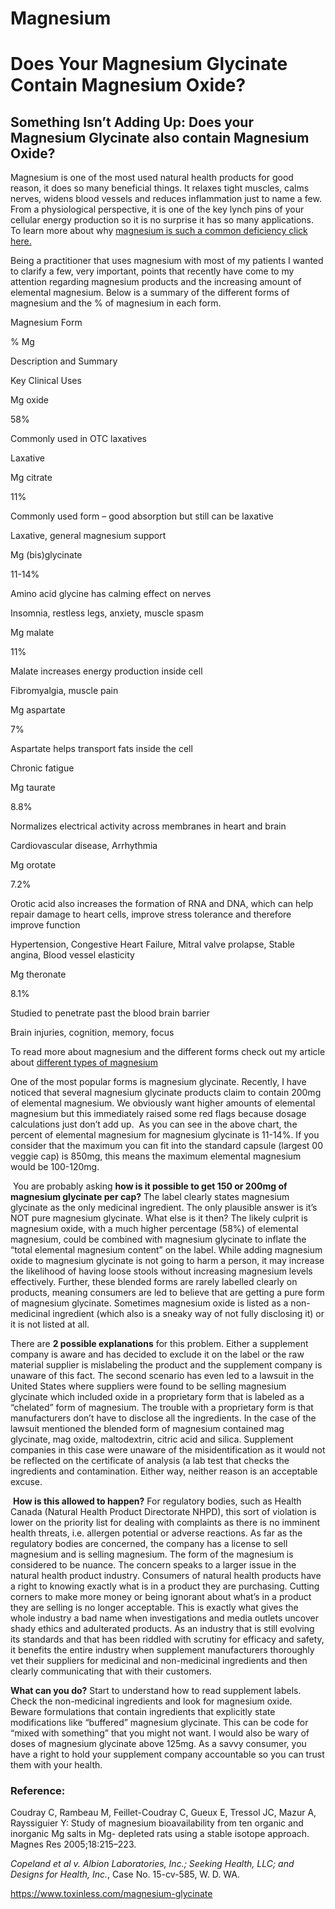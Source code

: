 # Magnesium

# Does Your Magnesium Glycinate Contain Magnesium Oxide?

## **Something Isn’t Adding Up: Does your Magnesium Glycinate also contain Magnesium Oxide?**

Magnesium is one of the most used natural health products for good reason, it does so many beneficial things. It relaxes tight muscles, calms nerves, widens blood vessels and reduces inflammation just to name a few. From a physiological perspective, it is one of the key lynch pins of your cellular energy production so it is no surprise it has so many applications. To learn more about why [magnesium is such a common deficiency click here.](https://drnibber.com/q-a-why-is-magnesium-such-a-common-deficiency/)

Being a practitioner that uses magnesium with most of my patients I wanted to clarify a few, very important, points that recently have come to my attention regarding magnesium products and the increasing amount of elemental magnesium. Below is a summary of the different forms of magnesium and the % of magnesium in each form.

Magnesium Form

% Mg

Description and Summary

Key Clinical Uses

Mg oxide

58%

Commonly used in OTC laxatives

Laxative

Mg citrate

11%

Commonly used form – good absorption but still can be laxative

Laxative, general magnesium support

Mg (bis)glycinate

11-14%

Amino acid glycine has calming effect on nerves

Insomnia, restless legs, anxiety, muscle spasm

Mg malate

11%

Malate increases energy production inside cell

Fibromyalgia, muscle pain

Mg aspartate

7%

Aspartate helps transport fats inside the cell

Chronic fatigue

Mg taurate

8.8%

Normalizes electrical activity across membranes in heart and brain

Cardiovascular disease, Arrhythmia

Mg orotate

7.2%

Orotic acid also increases the formation of RNA and DNA, which can help repair damage to heart cells, improve stress tolerance and therefore improve function

Hypertension, Congestive Heart Failure, Mitral valve prolapse, Stable angina, Blood vessel elasticity

Mg theronate

8.1%

Studied to penetrate past the blood brain barrier

Brain injuries, cognition, memory, focus

To read more about magnesium and the different forms check out my article about [different types of magnesium](https://drnibber.com/understanding-different-types-of-magnesium/)

One of the most popular forms is magnesium glycinate. Recently, I have noticed that several magnesium glycinate products claim to contain 200mg of elemental magnesium. We obviously want higher amounts of elemental magnesium but this immediately raised some red flags because dosage calculations just don’t add up.  As you can see in the above chart, the percent of elemental magnesium for magnesium glycinate is 11-14%. If you consider that the maximum you can fit into the standard capsule (largest 00 veggie cap) is 850mg, this means the maximum elemental magnesium would be 100-120mg.

 You are probably asking **how is it possible to get 150 or 200mg of magnesium glycinate per cap?** The label clearly states magnesium glycinate as the only medicinal ingredient. The only plausible answer is it’s NOT pure magnesium glycinate. What else is it then? The likely culprit is magnesium oxide, with a much higher percentage (58%) of elemental magnesium, could be combined with magnesium glycinate to inflate the “total elemental magnesium content” on the label. While adding magnesium oxide to magnesium glycinate is not going to harm a person, it may increase the likelihood of having loose stools without increasing magnesium levels effectively. Further, these blended forms are rarely labelled clearly on products, meaning consumers are led to believe that are getting a pure form of magnesium glycinate. Sometimes magnesium oxide is listed as a non-medicinal ingredient (which also is a sneaky way of not fully disclosing it) or it is not listed at all.

There are **2 possible explanations** for this problem. Either a supplement company is aware and has decided to exclude it on the label or the raw material supplier is mislabeling the product and the supplement company is unaware of this fact. The second scenario has even led to a lawsuit in the United States where suppliers were found to be selling magnesium glycinate which included oxide in a proprietary form that is labeled as a “chelated” form of magnesium. The trouble with a proprietary form is that manufacturers don’t have to disclose all the ingredients. In the case of the lawsuit mentioned the blended form of magnesium contained mag glycinate, mag oxide, maltodextrin, citric acid and silica. Supplement companies in this case were unaware of the misidentification as it would not be reflected on the certificate of analysis (a lab test that checks the ingredients and contamination. Either way, neither reason is an acceptable excuse.  

 **How is this allowed to happen?** For regulatory bodies, such as Health Canada (Natural Health Product Directorate NHPD), this sort of violation is lower on the priority list for dealing with complaints as there is no imminent health threats, i.e. allergen potential or adverse reactions. As far as the regulatory bodies are concerned, the company has a license to sell magnesium and is selling magnesium. The form of the magnesium is considered to be nuance. The concern speaks to a larger issue in the natural health product industry. Consumers of natural health products have a right to knowing exactly what is in a product they are purchasing. Cutting corners to make more money or being ignorant about what’s in a product they are selling is no longer acceptable. This is exactly what gives the whole industry a bad name when investigations and media outlets uncover shady ethics and adulterated products. As an industry that is still evolving its standards and that has been riddled with scrutiny for efficacy and safety, it benefits the entire industry when supplement manufacturers thoroughly vet their suppliers for medicinal and non-medicinal ingredients and then clearly communicating that with their customers.

**What can you do?** Start to understand how to read supplement labels. Check the non-medicinal ingredients and look for magnesium oxide. Beware formulations that contain ingredients that explicitly state modifications like “buffered” magnesium glycinate. This can be code for “mixed with something” that you might not want. I would also be wary of doses of magnesium glycinate above 125mg. As a savvy consumer, you have a right to hold your supplement company accountable so you can trust them with your health.  

### **Reference:**

Coudray C, Rambeau M, Feillet-Coudray C, Gueux E, Tressol JC, Mazur A, Rayssiguier Y: Study of magnesium bioavailability from ten organic and inorganic Mg salts in Mg- depleted rats using a stable isotope approach. Magnes Res 2005;18:215–223.

_Copeland et al v. Albion Laboratories, Inc.; Seeking Health, LLC; and Designs for Health, Inc._, Case No. 15-cv-585, W. D. WA.

https://www.toxinless.com/magnesium-glycinate

